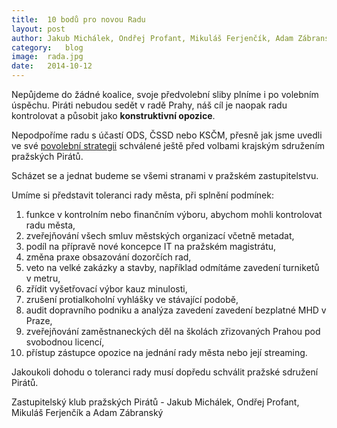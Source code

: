 ```yaml
---
title:	10 bodů pro novou Radu
layout:	post
author:	Jakub Michálek, Ondřej Profant, Mikuláš Ferjenčík, Adam Zábranský
category:	blog
image:	rada.jpg
date:	2014-10-12
---
```


Nepůjdeme do žádné koalice, svoje předvolební sliby plníme i po volebním úspěchu. Piráti nebudou sedět v radě Prahy, náš cíl je naopak radu kontrolovat a působit jako **konstruktivní opozice**. 

Nepodpoříme radu s účastí ODS, ČSSD nebo KSČM, přesně jak jsme uvedli ve své [povolební strategii] schválené ještě před volbami krajským sdružením pražských Pirátů. 

Scházet se a jednat budeme se všemi stranami v pražském zastupitelstvu. 

Umíme si představit toleranci rady města, při splnění podmínek: 

   1. funkce v kontrolním nebo finančním výboru, abychom mohli kontrolovat radu města, 
   2. zveřejňování všech smluv městských organizací včetně metadat, 
   3. podíl na přípravě nové koncepce IT na pražském magistrátu, 
   4. změna praxe obsazování dozorčích rad, 
   5. veto na velké zakázky a stavby, například odmítáme zavedení turniketů v metru, 
   6. zřídit vyšetřovací výbor kauz minulosti, 
   7. zrušení protialkoholní vyhlášky ve stávající podobě, 
   8. audit dopravního podniku a analýza zavedení zavedení bezplatné MHD v Praze, 
   9. zveřejňování zaměstnaneckých děl na školách zřizovaných Prahou pod svobodnou licencí, 
   10. přístup zástupce opozice na jednání rady města nebo její streaming. 

Jakoukoli dohodu o toleranci rady musí dopředu schválit pražské sdružení Pirátů. 

Zastupitelský klub pražských Pirátů - Jakub Michálek, Ondřej Profant, Mikuláš Ferjenčík a Adam Zábranský



[povolební strategii]: https://www.pirati.cz/regiony/praha/povolebni_strategie
